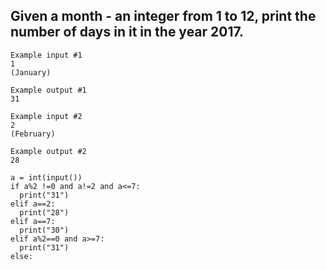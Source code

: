 ## Given a month - an integer from 1 to 12, print the number of days in it in the year 2017.

```
Example input #1
1
(January)

Example output #1
31

Example input #2
2
(February)

Example output #2
28
```

```
a = int(input())
if a%2 !=0 and a!=2 and a<=7:
  print("31")
elif a==2:
  print("28")
elif a==7:
  print("30")
elif a%2==0 and a>=7:
  print("31")
else:
```
